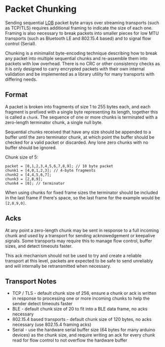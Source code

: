 # Packet Chunking

Sending sequential [LOB](lob.md) packet byte arrays over streaming transports (such as TCP/TLS) requires additional framing to indicate the size of each one. Framing is also necessary to break packets into smaller pieces for low MTU transports (such as Bluetooth LE and 802.15.4 based) and to signal flow control (Serial).

Chunking is a minimalist byte-encoding technique describing how to break any packet into multiple sequential chunks and re-assemble them into packets with low overhead. There is no CRC or other consistency checks as it is only designed to carry encrypted packets with their own internal validation and be implemented as a library utility for many transports with differing needs.

## Format

A packet is broken into fragments of size 1 to 255 bytes each, and each fragment is prefixed with a single byte representing its length, together this is called a `chunk`. The sequence of one or more chunks is terminated with a zero-length terminator chunk, a single null byte.

Sequential chunks received that have any size should be appended to a buffer until the zero terminator chunk, at which point the buffer should be checked for a valid packet or discarded.  Any lone zero chunks with no buffer should be ignored.

Chunk size of 5:
```
packet = [0,1,2,3,4,5,6,7,8,9]; // 10 byte packet
chunk1 = [4,0,1,2,3]; // 4-byte fragments
chunk2 = [4,4,5,6,7];
chunk3 = [2,8,9];
chunk4 = [0]; // terminator
```

When using chunks for fixed frame sizes the terminator should be included in the last frame if there's space, so the last frame for the example would be `[2,8,9,0]`.

## Acks

At any point a zero-length chunk may be sent in response to a full incoming chunk and used by a transport for sending acknowedgement or keepalive signals.  Some transports may require this to manage flow control, buffer sizes, and detect timeouts faster.

This ack mechanism should not be used to try and create a reliable transport at this level, packets are expected to be safe to send unreliably and will internally be retransmitted when necessary.

## Transport Notes

* TCP / TLS - default chunk size of 256, ensure a chunk or ack is written in response to processing one or more incoming chunks to help the sender detect timeouts faster
* BLE - default chunk size of 20 to fit into a BLE data frame, no acks necessary
* 802.15.4 based transports - default chunk size of 120 bytes, no acks necessary (use 802.15.4 framing acks)
* Serial - use the hardware serial buffer size (64 bytes for many arduino devices) as the chunk size, and require writing an ack for every chunk read for flow control to not overflow the hardware buffer

